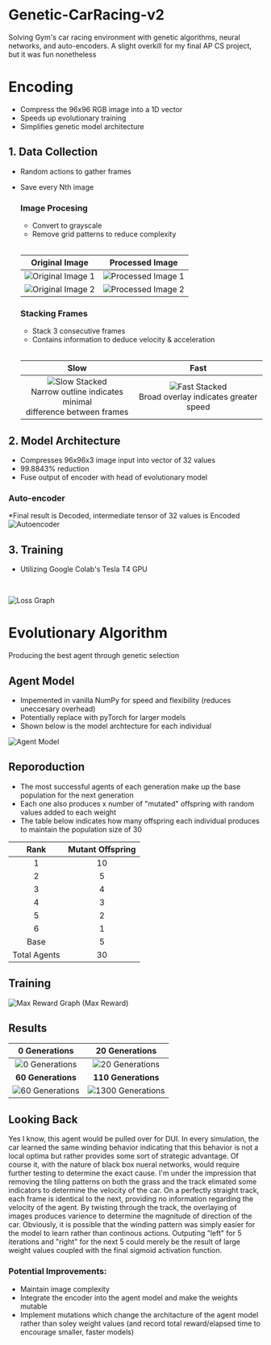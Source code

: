# Genetic-CarRacing-v2
Solving Gym's car racing environment with genetic algorithms, neural networks, and auto-encoders. A slight overkill for my final AP CS project, but it was fun nonetheless

# Encoding
- Compress the 96x96 RGB image into a 1D vector
- Speeds up evolutionary training 
- Simplifies genetic model architecture

## 1. Data Collection
- Random actions to gather frames
- Save every Nth image
  ### Image Procesing
  - Convert to grayscale
  - Remove grid patterns to reduce complexity
  <br>

  | Original Image | Processed Image |
  | :----------------: | :----------------: |
  | ![Original Image 1](media/original1.png) | ![Processed Image 1](media/processed1.png) |
  | ![Original Image 2](media/original2.png) | ![Processed Image 2](media/processed2.png) |




  ### Stacking Frames
  - Stack 3 consecutive frames
  - Contains information to deduce velocity & acceleration
  
  <br>
  
  | Slow | Fast |
  | :----------------: | :----------------: |
  | ![Slow Stacked](media/slow_stacked.png) <br>Narrow outline indicates minimal <br> difference between frames| ![Fast Stacked](media/fast_stacked.png) <br>Broad overlay indicates greater speed|

## 2. Model Architecture
- Compresses 96x96x3 image input into vector of 32 values
- 99.8843% reduction
- Fuse output of encoder with head of evolutionary model
### Auto-encoder
*Final result is Decoded, intermediate tensor of 32 values is Encoded
![Autoencoder](media/autoencoder.png)

  
## 3. Training
- Utilizing Google Colab's Tesla T4 GPU
<br>

![Loss Graph](media/loss_chart.png)

# Evolutionary Algorithm
Producing the best agent through genetic selection

## Agent Model
  - Impemented in vanilla NumPy for speed and flexibility (reduces uneccesary overhead)
  - Potentially replace with pyTorch for larger models 
  - Shown below is the model archtecture for each individual

![Agent Model](media/agent_model.png)



## Reporoduction
  - The most successful agents of each generation make up the base population for the next generation
  - Each one also produces x number of "mutated" offspring with random values added to each weight
  - The table below indicates how many offspring each individual produces to maintain the population size of 30


Rank   | Mutant Offspring
| :------------: | :-------------: |
|1      |        10        |
|2      |        5         |
|3      |        4         |
|4      |        3         |
|5      |        2         |
|6      |        1         |
|Base      |        5         |
|Total Agents      |        30         |




## Training
![Max Reward Graph](media/reward_chart.png)
(Max Reward)

## Results

| <center>**0 Generations**</center> | <center>**20 Generations**</center> |
| :------------: | :-------------: |
| ![0 Generations](media/runs/test1.gif) | ![20 Generations](media/runs/test20.gif) |
| <center>**60 Generations**</center> | <center>**110 Generations**</center> |
| ![60 Generations](media/runs/test50.gif) | ![1300 Generations](media/runs/test130.gif) |



## Looking Back
  Yes I know, this agent would be pulled over for DUI. In every simulation, the car learned the same winding behavior indicating that this behavior is not a local optima but rather provides some sort of strategic advantage. Of course it, with the nature of black box nueral networks, would require further testing to determine the exact cause. I'm under the impression that removing the tiling patterns on both the grass and the track elimated some indicators to determine the velocity of the car. On a perfectly straight track, each frame is identical to the next, providing no information regarding the velocity of the agent. By twisting through the track, the overlaying of images produces varience to determine the magnitude of direction of the car. Obviously, it is possible that the winding pattern was simply easier for the model to learn rather than continous actions. Outputing "left" for 5 iterations and "right" for the next 5 could merely be the result of large weight values coupled with the final sigmoid activation function.
  
  ### Potential Improvements:
  - Maintain image complexity 
  - Integrate the encoder into the agent model and make the weights mutable
  - Implement mutations which change the architacture of the agent model rather than soley weight values (and record total reward/elapsed time to encourage smaller, faster models)


  

